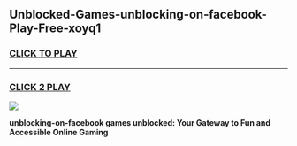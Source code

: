 
## Unblocked-Games-unblocking-on-facebook-Play-Free-xoyq1
<h3>
<a href="https://premium76.site?title=unblocking-on-facebook&ref=23A">CLICK TO PLAY</a></h3>
<hr>

<h3>
<a href="https://premium76.site?title=unblocking-on-facebook&ref=23A">CLICK 2 PLAY</a>
  
</h3>

<a href="https://premium76.site?title=unblocking-on-facebook&ref=23A"><img src="https://clearcache.store/games.png"></a>


**unblocking-on-facebook games unblocked: Your Gateway to Fun and Accessible Online Gaming**
